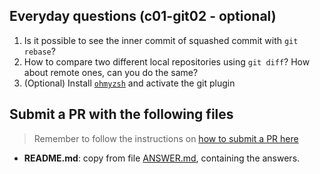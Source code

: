 ## Everyday questions (c01-git02 - optional)

1. Is it possible to see the inner commit of squashed commit with `git rebase`?
2. How to compare two different local repositories using `git diff`? How about remote ones, can you do the same?
3. (Optional) Install [`ohmyzsh`](https://github.com/ohmyzsh/ohmyzsh) and activate the git plugin


## Submit a PR with the following files

> Remember to follow the instructions on [how to submit a PR here](/README.md#exercises)

- **README.md**: copy from file [ANSWER.md](ANSWER.md), containing the answers.

